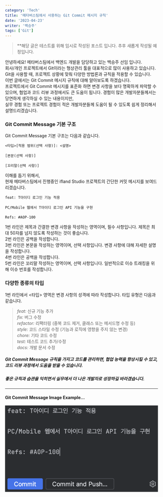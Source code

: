 ```yaml
---
category: 'Tech'
title: '메타버스팀에서 사용하는 Git Commit 메시지 규칙'
date: '2023-04-23'
writer: '백승주'
tags: ['Git']
---
```


> \*\*해당 글은 테스트를 위해 임시로 작성된 포스트 입니다. 추후 새롭게 작성될 예정입니다.

안녕하세요! 메타버스팀에서 백엔드 개발을 담당하고 있는 백승주 선임 입니다.  
회사/개인 프로젝트에서 Git이라는 형상관리 툴을 대표적으로 많이 사용하고 있습니다.  
Git을 사용할 때, 프로젝트 상황에 맞춰 다양한 방법론과 규칙을 적용할 수 있습니다.  
이번 글에서는 Git Commit 메시지 규칙에 대해 알아보도록 하겠습니다.  
프로젝트에서 Git Commit 메시지를 표준화 하면 변경 사항을 보다 명확하게 파악할 수 있으며, 협업과 코드 리뷰 과정에서도 큰 도움이 됩니다.
경험이 많은 개발자분들께서는 당연하게 생각하실 수 있는 내용이지만,  
실무 경험 또는 프로젝트 경험이 적은 개발자분들께 도움이 될 수 있도록 쉽게 정리해서 설명드리겠습니다.

### Git Commit Message 기본 구조

Git Commit Message 기본 구조는 다음과 같습니다.

```
<타입>[적용 범위(선택 사항)]: <설명>

[본문(선택 사항)]

[꼬리말(선택 사항)]
```

이해를 돕기 위해서,  
현재 메타버스팀에서 진행중인 ifland Studio 프로젝트의 간단한 커밋 메시지를 보여드리겠습니다.

```
feat: T아이디 로그인 기능 적용

PC/Mobile 웹에서 T아이디 로그인 API 기능을 구현

Refs: #AOP-100
```

1번 라인은 제목과 간결한 변경 사항을 작성하는 영역이며, 필수 사항입니다. 제목은 최대 50자를 넘지 않도록 작성하는 것이 좋습니다.  
2번 라인은 공백을 작성합니다.  
3번 라인은 본문을 작성하는 영역이며, 선택 사항입니다. 변경 사항에 대해 자세한 설명을 작성합니다.  
4번 라인은 공백을 작성합니다.  
5번 라인은 꼬리말 작성하는 영역이며, 선택 사항입니다. 일반적으로 이슈 트래킹을 위해 이슈 번호를 작성합니다.

### 다양한 종류의 타입

1번 라인에서 <타입> 영역은 변경 사항의 성격에 따라 작성합니다. 타입 유형은 다음과 같습니다.

> _feat:_ 신규 기능 추가  
> _fix:_ 버그 수정  
> _refactor:_ 리팩터링 (중복 코드 제거, 클래스 또는 메서드명 수정 등)  
> _style:_ 코드 스타일 수정 (기능과 로직에 영향을 주지 않는 변경)  
> _chore:_ 기타 코드 수정  
> _test:_ 테스트 코드 추가/수정  
> _docs:_ 개발 문서 수정

##### Git Commit Message 규칙을 가지고 코드를 관리하면, 협업 능력을 향상시킬 수 있고, 코드 리뷰 과정에서 도움을 받을 수 있습니다.

##### 좋은 규칙과 습관을 익히면서 실무에서 더 나은 개발자로 성장하길 바라겠습니다.

---

#### Git Commit Message Image Example...

![Git Commit Message Example](images/git-commit-message.png)
